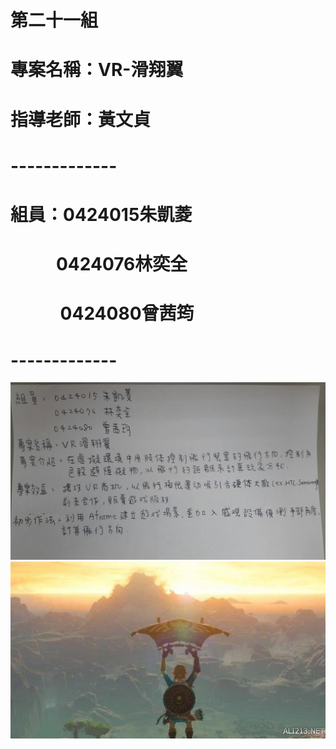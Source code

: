 # 第二十一組
# 專案名稱：VR-滑翔翼
# 指導老師：黃文貞
# -------------
# 組員：0424015朱凱菱
#              0424076林奕全
#              0424080曾茜筠
# -------------


![](21931399_1836290626400523_1672759393_o.jpg "")
![](584_2017063035934263.jpg "")
